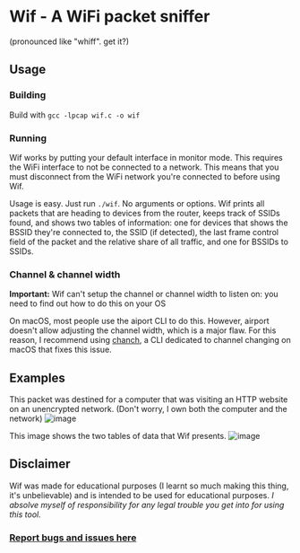 # Wif - A WiFi packet sniffer
(pronounced like "whiff". get it?)

## Usage

### Building
Build with `gcc -lpcap wif.c -o wif`

### Running
Wif works by putting your default interface in monitor mode. This requires the WiFi interface to not be connected to a network. This means that you must disconnect from the WiFi network you're connected to before using Wif.

Usage is easy. Just run `./wif`. No arguments or options. Wif prints all packets that are heading to devices from the router, keeps track of SSIDs found, and shows two tables of information: one for devices that shows the BSSID they're connected to, the SSID (if detected), the last frame control field of the packet and the relative share of all traffic, and one for BSSIDs to SSIDs.

### Channel & channel width
**Important:** Wif can't setup the channel or channel width to listen on: you need to find out how to do this on your OS

On macOS, most people use the aiport CLI to do this. However, airport doesn't allow adjusting the channel width, which is a major flaw. For this reason, I recommend using [chanch](https://github.com/quackduck/chanch), a CLI dedicated to channel changing on macOS that fixes this issue.

## Examples

This packet was destined for a computer that was visiting an HTTP website on an unencrypted network. (Don't worry, I own both the computer and the network)
![image](https://github.com/quackduck/wif/assets/38882631/24ae29a9-d187-4427-9538-c36cb9c0f6b8)

This image shows the two tables of data that Wif presents.
![image](https://github.com/quackduck/wif/assets/38882631/d7fb2919-e326-4d1c-ac66-c7898d9877d9)

## Disclaimer

Wif was made for educational purposes (I learnt so much making this thing, it's unbelievable) and is intended to be used for educational purposes. _I absolve myself of responsibility for any legal trouble you get into for using this tool._

### [Report bugs and issues here](https://github.com/quackduck/wif/issues)




